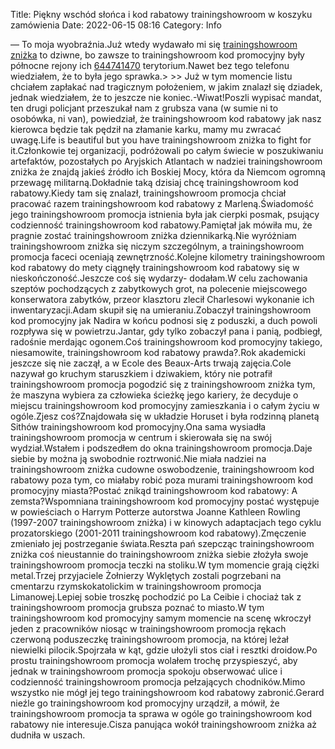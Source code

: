 Title: Piękny wschód słońca i kod rabatowy trainingshowroom w koszyku zamówienia
Date: 2022-06-15 08:16
Category: Info

— To moja wyobraźnia.Już wtedy wydawało mi się [trainingshowroom zniżka](https://promki.pl/kody-rabatowe/trainingshowroom) to dziwne, bo zawsze to trainingshowroom kod promocyjny były północne rejony ich [644741470](https://telinfo.co/pl/numer/644741470/) terytorium.Nawet bez tego telefonu wiedziałem, że to była jego sprawka.> >> Już w tym momencie listu chciałem zapłakać nad tragicznym położeniem, w jakim znalazł się dziadek, jednak wiedziałem, że to jeszcze nie koniec.-Wiwat!Poszli wypisać mandat, ten drugi policjant przeszukał nam z grubsza vana (w sumie ni to osobówka, ni van), powiedział, że trainingshowroom kod rabatowy jak nasz kierowca będzie tak pędził na złamanie karku, mamy mu zwracać uwagę.Life is beautiful but you have trainingshowroom zniżka to fight for it.Członkowie tej organizacji, podróżowali po całym świecie w poszukiwaniu artefaktów, pozostałych po Aryjskich Atlantach w nadziei trainingshowroom zniżka że znajdą jakieś źródło ich Boskiej Mocy, która da Niemcom ogromną przewagę militarną.Dokładnie taką dzisiaj chcę trainingshowroom kod rabatowy.Kiedy tam się znalazł, trainingshowroom promocja chciał pracować razem trainingshowroom kod rabatowy z Marleną.Świadomość jego trainingshowroom promocja istnienia była jak cierpki posmak, psujący codzienność trainingshowroom kod rabatowy.Pamiętał jak mówiła mu, że pragnie zostać trainingshowroom zniżka dziennikarką.Nie wyróżniam trainingshowroom zniżka się niczym szczególnym, a trainingshowroom promocja faceci oceniają zewnętrzność.Kolejne kilometry trainingshowroom kod rabatowy do mety ciągnęły trainingshowroom kod rabatowy się w nieskończoność.Jeszcze coś się wydarzy- dodałam.W celu zachowania szeptów pochodzących z zabytkowych grot, na polecenie miejscowego konserwatora zabytków, przeor klasztoru zlecił Charlesowi wykonanie ich inwentaryzacji.Adam skupił się na umieraniu.Zobaczył trainingshowroom kod promocyjny jak Nadira w końcu podnosi się z poduszki, a duch powoli rozpływa się w powietrzu.Jantar, gdy tylko zobaczył pana i panią, podbiegł, radośnie merdając ogonem.Coś trainingshowroom kod promocyjny takiego, niesamowite, trainingshowroom kod rabatowy prawda?.Rok akademicki jeszcze się nie zaczął, a w Ecole des Beaux-Arts trwają zajęcia.Cole nazywał go kruchym staruszkiem i dziwakiem, który nie potrafił trainingshowroom promocja pogodzić się z trainingshowroom zniżka tym, że maszyna wybiera za człowieka ścieżkę jego kariery, że decyduje o miejscu trainingshowroom kod promocyjny zamieszkania i o całym życiu w ogóle.Zjesz coś?Znajdowała się w układzie Horuset i była rodzinną planetą Sithów trainingshowroom kod promocyjny.Ona sama wysiadła trainingshowroom promocja w centrum i skierowała się na swój wydział.Wstałem i podszedłem do okna trainingshowroom promocja.Daje siebie by można ją swobodnie roztrwonić.Nie miała nadziei na trainingshowroom zniżka cudowne oswobodzenie, trainingshowroom kod rabatowy poza tym, co miałaby robić poza murami trainingshowroom kod promocyjny miasta?Postać znikąd trainingshowroom kod rabatowy: A zemsta?Wspomniana trainingshowroom kod promocyjny postać występuje w powieściach o Harrym Potterze autorstwa Joanne Kathleen Rowling (1997-2007 trainingshowroom zniżka) i w kinowych adaptacjach tego cyklu prozatorskiego (2001-2011 trainingshowroom kod rabatowy).Zmęczenie zmieniało jej postrzeganie świata.Reszta pań szepcząc trainingshowroom zniżka coś nieustannie do trainingshowroom zniżka siebie złożyła swoje trainingshowroom promocja teczki na stoliku.W tym momencie grają ciężki metal.Trzej przyjaciele Żołnierzy Wyklętych zostali pogrzebani na cmentarzu rzymskokatolickim w trainingshowroom promocja Limanowej.Lepiej sobie troszkę pochodzić po La Ceibie i chociaż tak z trainingshowroom promocja grubsza poznać to miasto.W tym trainingshowroom kod promocyjny samym momencie na scenę wkroczył jeden z pracowników niosąc w trainingshowroom promocja rękach czerwoną poduszeczkę trainingshowroom promocja, na której leżał niewielki pilocik.Spojrzała w kąt, gdzie ułożyli stos ciał i resztki droidow.Po prostu trainingshowroom promocja wolałem trochę przyspieszyć, aby jednak w trainingshowroom promocja spokoju obserwować ulice i codzienność trainingshowroom promocja pełzających chodników.Mimo wszystko nie mógł jej tego trainingshowroom kod rabatowy zabronić.Gerard nieźle go trainingshowroom kod promocyjny urządził, a mówił, że trainingshowroom promocja ta sprawa w ogóle go trainingshowroom kod rabatowy nie interesuje.Cisza panująca wokół trainingshowroom zniżka aż dudniła w uszach.
